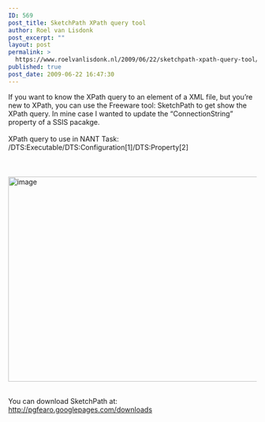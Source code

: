 ```yaml
---
ID: 569
post_title: SketchPath XPath query tool
author: Roel van Lisdonk
post_excerpt: ""
layout: post
permalink: >
  https://www.roelvanlisdonk.nl/2009/06/22/sketchpath-xpath-query-tool/
published: true
post_date: 2009-06-22 16:47:30
---
```

<p>If you want to know the XPath query to an element of a XML file, but you’re new to XPath, you can use the Freeware tool: SketchPath to get show the XPath query. In mine case I wanted to update the “ConnectionString” property of a SSIS pacakge.   <br />    <br />XPath query to use in NANT Task: /DTS:Executable/DTS:Configuration[1]/DTS:Property[2]    <br />    <br />    <br />&#160;<a href="http://www.roelvanlisdonk.nl/wp-content/uploads/2009/06/image6.png"><img style="border-bottom: 0px; border-left: 0px; display: inline; border-top: 0px; border-right: 0px" title="image" border="0" alt="image" src="http://www.roelvanlisdonk.nl/wp-content/uploads/2009/06/image-thumb6.png" width="741" height="415" /></a>     <br />    <br /></p>  <p></p>  <p>You can download SketchPath at: <a title="http://pgfearo.googlepages.com/downloads" href="http://pgfearo.googlepages.com/downloads">http://pgfearo.googlepages.com/downloads</a></p>